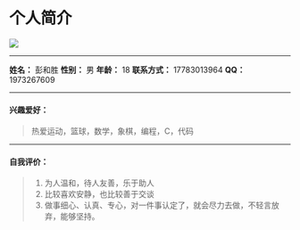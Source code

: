 # 个人简介

![](http://ojplrudb4.bkt.clouddn.com/IMG20161216091136.jpg)
***
 **姓名：** 彭和胜
 **性别：** 男
 **年龄：** 18
 **联系方式：** 17783013964
 **QQ：** 1973267609
 
***
#### 兴趣爱好：
> 热爱运动，篮球，数学，象棋，编程，C，代码

***
#### 自我评价：
> 1.  为人温和，待人友善，乐于助人
> 2.	比较喜欢安静，也比较善于交谈
> 3.	做事细心、认真、专心，对一件事认定了，就会尽力去做，不轻言放弃，能够坚持。
